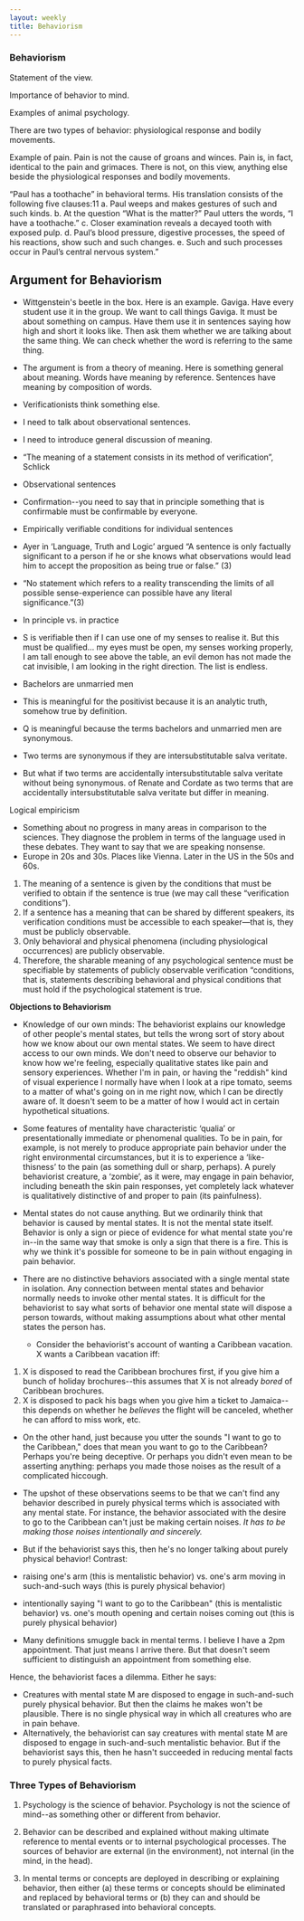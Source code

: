 ```yaml
---
layout: weekly
title: Behaviorism
---
```


### Behaviorism

Statement of the view. 

Importance of behavior to mind. 

Examples of animal psychology.

There are two types of behavior: physiological response and bodily movements. 

Example of pain. Pain is not the cause of groans and winces. Pain is, in fact, identical to the pain and grimaces. There is not, on this view, anything else beside the physiological responses and bodily movements. 

“Paul has a toothache” in behavioral terms. His translation consists of the following five clauses:11
a. Paul weeps and makes gestures of such and such kinds.
b. At the question “What is the matter?” Paul utters the words, “I have a toothache.”
c. Closer examination reveals a decayed tooth with exposed pulp.
d. Paul’s blood pressure, digestive processes, the speed of his reactions, show such and such changes.
e. Such and such processes occur in Paul’s central nervous system.”


## Argument for Behaviorism

+ Wittgenstein's beetle in the box. Here is an example. Gaviga. Have every student use it in the group. We want to call things Gaviga. It must be about something on campus.  Have them use it in sentences saying how high and short it looks like. Then ask them whether we are talking about the same thing. We can check whether the word is referring to the same thing. 

+ The argument is from a theory of meaning. Here is something general about meaning. Words have meaning by reference. Sentences have meaning by composition of words. 

+ Verificationists think something else. 
+ I need to talk about observational sentences. 


+ I need to introduce general discussion of meaning. 

+ “The meaning of a statement consists in its method of verification”, Schlick

+ Observational sentences
+ Confirmation--you need to say that in principle something that is confirmable must be confirmable by everyone.
+ Empirically verifiable conditions for individual sentences

+ Ayer in ‘Language, Truth and Logic’ argued “A sentence is only factually significant to a person if he or she knows what observations would lead him to accept the proposition as being true or false.” (3)
+ “No statement which refers to a reality transcending the limits of all possible sense-experience can possible have any literal significance.”(3)

+ In principle vs. in practice

+ S is verifiable then if I can use one of my senses to realise it. But this must be qualified… my eyes must be open, my senses working properly, I am tall enough to see above the table, an evil demon has not made the cat invisible, I am looking in the right direction. The list is endless. 

+ Bachelors are unmarried men

+ This is  meaningful for the positivist because it is an analytic truth, somehow true by definition. 
+ Q is meaningful because the terms bachelors and unmarried men are synonymous. 
+ Two terms are synonymous if they are intersubstitutable salva veritate. 

+ But what if two terms are accidentally intersubstitutable salva veritate without being synonymous. of Renate and Cordate as two terms that are accidentally intersubstitutable salva veritate but differ in meaning.

Logical empiricism 

+ Something about no progress in many areas in comparison to the sciences. They diagnose the problem in terms of the language used in these debates. They want to say that we are speaking nonsense. 
+ Europe in 20s and 30s. Places like Vienna. Later in the US in the 50s and 60s. 
 
1. The meaning of a sentence is given by the conditions that must be verified to obtain if the sentence is true (we may call these “verification conditions”).
2. If a sentence has a meaning that can be shared by different speakers, its verification conditions must be accessible to each speaker—that is, they must be publicly observable.
3. Only behavioral and physical phenomena (including physiological occurrences) are publicly observable.
4. Therefore, the sharable meaning of any psychological sentence must be specifiable by statements of publicly observable verification “conditions, that is, statements describing behavioral and physical conditions that must hold if the psychological statement is true.












 

**Objections to Behaviorism**

+ Knowledge of our own minds: The behaviorist explains our knowledge of other people's mental states, but tells the wrong sort of story about how we know about our own mental states. We seem to have direct access to our own minds. We don't need to observe our behavior to know how we're feeling, especially qualitative states like pain and sensory experiences. Whether I'm in pain, or having the "reddish" kind of visual experience I normally have when I look at a ripe tomato, seems to a matter of what's going on in me right now, which I can be directly aware of. It doesn't seem to be a matter of how I would act in certain hypothetical situations. 

+ Some features of mentality have characteristic ‘qualia’ or presentationally immediate or phenomenal qualities. To be in pain, for example, is not merely to produce appropriate pain behavior under the right environmental circumstances, but it is to experience a ‘like-thisness’ to the pain (as something dull or sharp, perhaps). A purely behaviorist creature, a ‘zombie’, as it were, may engage in pain behavior, including beneath the skin pain responses, yet completely lack whatever is qualitatively distinctive of and proper to pain (its painfulness).

+ Mental states do not cause anything. But we ordinarily think that behavior is caused by mental states. It is not the mental state itself. Behavior is only a sign or piece of evidence for what mental state you're in--in the same way that smoke is only a sign that there is a fire. This is why we think it's possible for someone  to be in pain without engaging in pain behavior. 

+ There are no distinctive behaviors associated with a single mental state in isolation. Any connection between mental states and behavior normally needs to invoke other mental states. It is difficult for the behaviorist to say what sorts of behavior one mental state will dispose a person towards, without making assumptions about what other mental states the person has.
	+ Consider the behaviorist's account of wanting a Caribbean vacation. X wants a Caribbean vacation iff:

1. X is disposed to read the Caribbean brochures first, if you give him a bunch of holiday brochures--this assumes that X is not already *bored* of Caribbean brochures.
2. X is disposed to pack his bags when you give him a ticket to Jamaica--this depends on whether he *believes* the flight will be canceled, whether he can afford to miss work, etc.


+ On the other hand, just because you utter the sounds "I want to go to the Caribbean," does that mean you want to go to the Caribbean? Perhaps you're being deceptive. Or perhaps you didn't even mean to be asserting anything: perhaps you made those noises as the result of a complicated hiccough.

+ The upshot of these observations seems to be that we can't find any behavior described in purely physical terms which is associated with any mental state. For instance, the behavior associated with the desire to go to the Caribbean can't just be making certain noises. *It has to be making those noises intentionally and sincerely.*

+ But if the behaviorist says this, then he's no longer talking about purely physical behavior! Contrast:

+ raising one's arm (this is mentalistic behavior) vs. one's arm moving in such-and-such ways (this is purely physical behavior)
+ intentionally saying "I want to go to the Caribbean" (this is mentalistic behavior) vs. one's mouth opening and certain noises coming out (this is purely physical behavior)
+ Many definitions smuggle back in mental terms. I believe I have a 2pm appointment. That just means I arrive there. But that doesn't seem sufficient to distinguish an appointment from something else. 



Hence, the behaviorist faces a dilemma. Either he says:

+ Creatures with mental state M are disposed to engage in such-and-such purely physical behavior. But then the claims he makes won't be plausible. There is no single physical way in which all creatures who are in pain behave. 
+ Alternatively, the behaviorist can say creatures with mental state M are disposed to engage in such-and-such mentalistic behavior. But if the behaviorist says this, then he hasn't succeeded in reducing mental facts to purely physical facts.


### Three Types of Behaviorism


1. Psychology is the science of behavior. Psychology is not the science of mind--as something other or different from behavior.

2. Behavior can be described and explained without making ultimate reference to mental events or to internal psychological processes. The sources of behavior are external (in the environment), not internal (in the mind, in the head).

3. In mental terms or concepts are deployed in describing or explaining behavior, then either (a) these terms or concepts should be eliminated and replaced by behavioral terms or (b) they can and should be translated or paraphrased into behavioral concepts.

